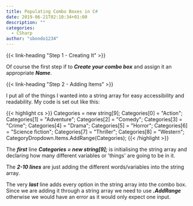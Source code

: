 ```yaml
---
title: Populating Combo Boxes in C#
date: 2019-06-21T02:10:34+01:00
description: ""
categories:
  - CSharp
author: "sbondo1234"
---
```


{{< link-heading "Step 1 - Creating It" >}}

Of course the first step if to ***Create your combo box*** and assign it an appropriate ***Name***.

{{< link-heading "Step 2 - Adding Items" >}}

I put all of the things I wanted into a string array for easy accessibility and readability. My code is set out like this:

{{< highlight cs >}}
Categories = new string[9];
Categories[0] = "Action";
Categories[1] = "Adventure";
Categories[2] = "Comedy";
Categories[3] = "Crime";
Categories[4] = "Drama";
Categories[5] = "Horror";
Categories[6] = "Science fiction";
Categories[7] = "Thriller";
Categories[8] = "Western";
CategoryDropdown.Items.AddRange(Categories);
{{< /highlight >}}

The ***first*** line ***Categories = new string[9];*** is initialising the string array and declaring how many different variables or 'things' are going to be in it.

The ***2-10 lines*** are just adding the different words/variables into the string array.

The very ***last*** line adds every option in the string array into the combo box. Since we are adding it through a string array we need to use ***.AddRange*** otherwise we would have an error as it would only expect one input.
